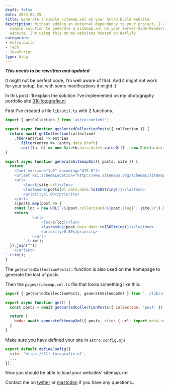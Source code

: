 ```yaml
---
draft: false
date: 2023-02-25
title: Generate a simple sitemap.xml on your Astro.build website
description: Without adding an external dependency to your project, I worked out a
  simple solution to generate a sitemap.xml on your Server-Side-Rendered Astro.build
  website. I'm using this on my websites hosted on Netlify
categories:
- Astro.build
- Tech
- JavaScript
type: blog
---
```


**_This needs to be rewritten and updated_**

It might not be perfect code, I'm well aware of that. And it might not work for your setup, but with some modifications it might :)

In this post I'll explain the solution I've implemented on my photography portfolio site [31f-fotografie.nl](https://31f-fotografie.nl "Link to 31f-fotografie.nl website")

First I've created a file `lib/util.ts` with 2 functions.

```javascript
import { getCollection } from 'astro:content';

export async function getSortedCollectionPosts({ collection }) {
  return await getCollection(collection)
    .then(entries => entries
      .filter(entry => !entry.data.draft)
      .sort((a, b) => new Date(b.data.date).valueOf() - new Date(a.data.date).valueOf()));
}

export async function generateSitemapXml({ posts, site }) {
  return `
    <?xml version="1.0" encoding="UTF-8"?>
    <urlset xsi:schemaLocation="http://www.sitemaps.org/schemas/sitemap/0.9 http://www.sitemaps.org/schemas/sitemap/0.9/sitemap.xsd" xmlns="http://www.sitemaps.org/schemas/sitemap/0.9" xmlns:xsi="http://www.w3.org/2001/XMLSchema-instance">
    <url>
        <loc>${site.url}</loc>
        <lastmod>${posts[0].data.date.toISOString()}</lastmod>
        <priority>1.00</priority>
    </url>
    ${posts.map(post => {
    const loc = new URL(`/${post.collection}/${post.slug}`, site.url).href;
    return `
            <url>
                <loc>${loc}</loc>
                <lastmod>${post.data.date.toISOString()}</lastmod>
                <priority>0.80</priority>
            </url>
        `.trim();
  }).join("")}
    </urlset>
`.trim();
}
```

The `getSortedCollectionPosts()` function is also used on the homepage to generate the lost of posts.

Then the `pages/sitemap.xml.ts` file that looks something like this:

```javascript
import { getSortedCollectionPosts, generateSitemapXml } from "../lib/util";

export async function get() {
  const posts = await getSortedCollectionPosts({ collection: 'post' });

  return {
    body: await generateSitemapXml({ posts, site: { url: import.meta.env.SITE } })
  }
}
```

Make sure you have defined your site in `astro.config.mjs`

```javascript
export default defineConfig({
  site: 'https://31f-fotografie.nl',
  ...
});
```

Now you should be able to load your websites' sitemap.xml

Contact me on [twitter](https://twitter.com/jvwissen "Link to twitter profile of @jvwissen") or [mastodon](https://mastodon.social/@jeroenvanwissen "Link to mastodon profile of @jeroenvanwissen") if you have any questions..
